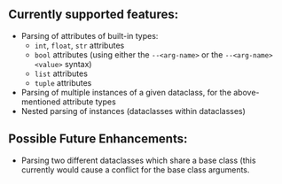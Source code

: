 ## Currently supported features:
* Parsing of attributes of built-in types: 
    * `int`, `float`, `str` attributes
    * `bool` attributes (using either the `--<arg-name>` or the `--<arg-name> <value>` syntax)
    * `list` attributes
    * `tuple` attributes
* Parsing of multiple instances of a given dataclass, for the above-mentioned attribute types
* Nested parsing of instances (dataclasses within dataclasses)

## Possible Future Enhancements: 
* Parsing two different dataclasses which share a base class (this currently would cause a conflict for the base class arguments.